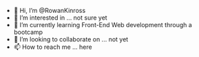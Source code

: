 - 👋 Hi, I’m @RowanKinross
- 👀 I’m interested in ... not sure yet
- 🌱 I’m currently learning Front-End Web development through a bootcamp
- 💞️ I’m looking to collaborate on ... not yet
- 📫 How to reach me ... here

<!---
RowanKinross/RowanKinross is a ✨ special ✨ repository because its `README.md` (this file) appears on your GitHub profile.
You can click the Preview link to take a look at your changes.
--->
